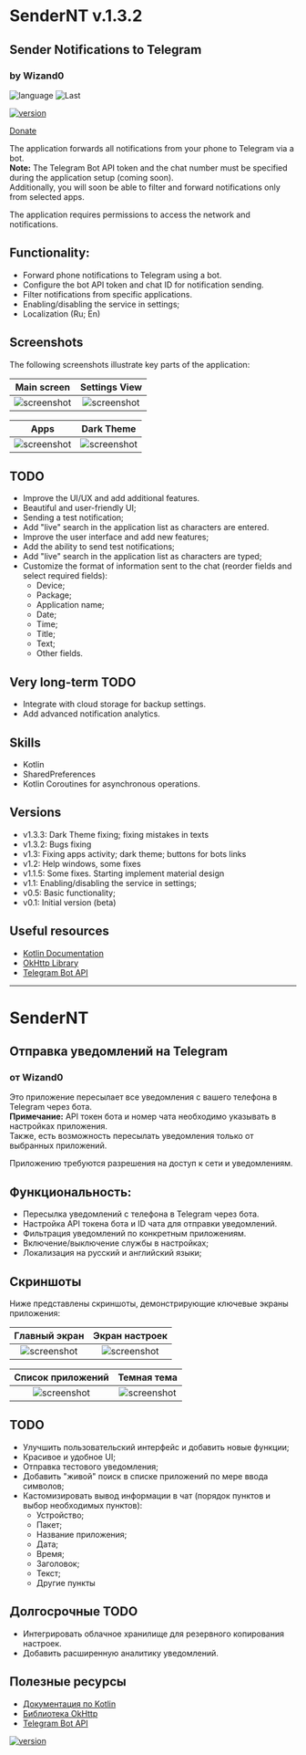 # SenderNT v.1.3.2
## Sender Notifications to Telegram
### by Wizand0

![language](https://img.shields.io/badge/Language-Kotlin-green?logo=kotlin)
![Last](https://img.shields.io/github/last-commit/wizand0/SenderNT)

[![version](images/logo-color-light.png)](https://www.rustore.ru/catalog/app/ru.wizand.sendernt)

[Donate](https://pay.cloudtips.ru/p/ae98679b)

The application forwards all notifications from your phone to Telegram via a bot.  
**Note:** The Telegram Bot API token and the chat number must be specified during the application setup (coming soon).  
Additionally, you will soon be able to filter and forward notifications only from selected apps.

The application requires permissions to access the network and notifications.

## Functionality:

- Forward phone notifications to Telegram using a bot.
- Configure the bot API token and chat ID for notification sending.
- Filter notifications from specific applications.
- Enabling/disabling the service in settings;
- Localization (Ru; En)

## Screenshots

The following screenshots illustrate key parts of the application:

|              Main screen              |             Settings View             |
|:-------------------------------------:|:-------------------------------------:|
| ![screenshot](images/screenshot1.png) | ![screenshot](images/screenshot3.png) |

|                 Apps                  |              Dark Theme               |
|:-------------------------------------:|:-------------------------------------:|
| ![screenshot](images/screenshot4.png) | ![screenshot](images/screenshot2.png) |

## TODO
- Improve the UI/UX and add additional features.
- Beautiful and user-friendly UI;
- Sending a test notification;
- Add "live" search in the application list as characters are entered.
- Improve the user interface and add new features;
- Add the ability to send test notifications;
- Add "live" search in the application list as characters are typed;
- Customize the format of information sent to the chat (reorder fields and select required fields):
  - Device;
  - Package;
  - Application name;
  - Date;
  - Time;
  - Title;
  - Text;
  - Other fields.

## Very long-term TODO
- Integrate with cloud storage for backup settings.
- Add advanced notification analytics.

## Skills
- Kotlin
- SharedPreferences
- Kotlin Coroutines for asynchronous operations.

## Versions
- v1.3.3: Dark Theme fixing; fixing mistakes in texts
- v1.3.2: Bugs fixing
- v1.3: Fixing apps activity; dark theme; buttons for bots links
- v1.2: Help windows, some fixes
- v1.1.5: Some fixes. Starting implement material design
- v1.1: Enabling/disabling the service in settings;
- v0.5: Basic functionality;
- v0.1: Initial version (beta)

## Useful resources
- [Kotlin Documentation](https://kotlinlang.org/docs/reference/)
- [OkHttp Library](https://square.github.io/okhttp/)
- [Telegram Bot API](https://core.telegram.org/bots/api)

---

# SenderNT
## Отправка уведомлений на Telegram
### от Wizand0

Это приложение пересылает все уведомления с вашего телефона в Telegram через бота.  
**Примечание:** API токен бота и номер чата необходимо указывать в настройках приложения.  
Также, есть возможность пересылать уведомления только от выбранных приложений.

Приложению требуются разрешения на доступ к сети и уведомлениям.

## Функциональность:

- Пересылка уведомлений с телефона в Telegram через бота.
- Настройка API токена бота и ID чата для отправки уведомлений.
- Фильтрация уведомлений по конкретным приложениям.
- Включение/выключение службы в настройках;
- Локализация на русский и английский языки;

## Скриншоты

Ниже представлены скриншоты, демонстрирующие ключевые экраны приложения:

|             Главный экран             |            Экран настроек             |
|:-------------------------------------:|:-------------------------------------:|
| ![screenshot](images/screenshot1.png) | ![screenshot](images/screenshot3.png) |

|           Список приложений           |              Темная тема              |
|:-------------------------------------:|:-------------------------------------:|
| ![screenshot](images/screenshot4.png) | ![screenshot](images/screenshot2.png) |

## TODO
- Улучшить пользовательский интерфейс и добавить новые функции;
- Красивое  и удобное UI;
- Отправка тестового уведомления;
- Добавить "живой" поиск в списке приложений по мере ввода символов;
- Кастомизировать вывод информации в чат (порядок пунктов и выбор необходимых пунктов):
  - Устройство;
  - Пакет;
  - Название приложения;
  - Дата;
  - Время;
  - Заголовок;
  - Текст;
  - Другие пункты

## Долгосрочные TODO
- Интегрировать облачное хранилище для резервного копирования настроек.
- Добавить расширенную аналитику уведомлений.


## Полезные ресурсы
- [Документация по Kotlin](https://kotlinlang.org/docs/reference/)
- [Библиотека OkHttp](https://square.github.io/okhttp/)
- [Telegram Bot API](https://core.telegram.org/bots/api)

[![version](images/qrCode.png)](https://pay.cloudtips.ru/p/ae98679b)